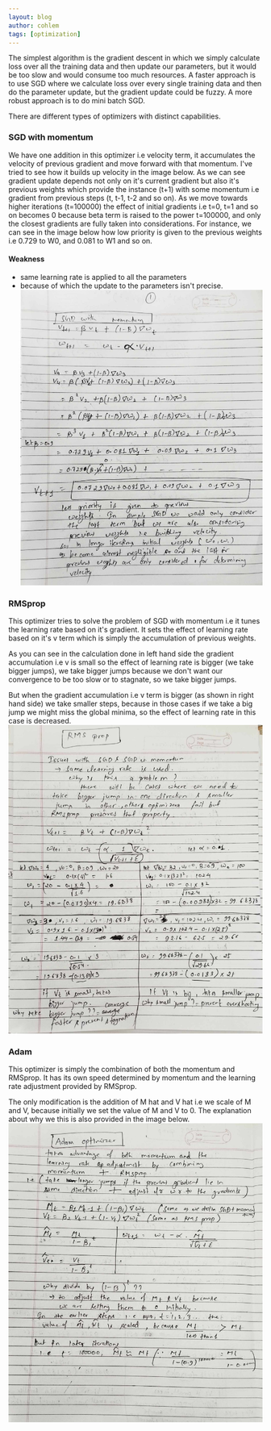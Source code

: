 ```yaml
---
layout: blog
author: cohlem
tags: [optimization]
---
```


The simplest algorithm is the gradient descent in which we simply calculate loss over all the training data and then update our parameters, but it would be too slow and would consume too much resources. A faster approach is to use SGD where we calculate loss over every single training data and then do the parameter update, but the gradient update could be fuzzy. A more robust approach is to do mini batch SGD.

There are different types of optimizers with distinct capabilities.

### SGD with momentum

We have one addition in this optimizer i.e velocity term, it accumulates the velocity of previous gradient and move forward with that momentum. I've tried to see how it builds up velocity in the image below. As we can see gradient update depends not only on it's current gradient but also it's previous weights which provide the instance (t+1) with some momentum i.e gradient from previous steps (t, t-1, t-2 and so on). As we move towards higher iterations (t=100000) the effect of initial gradients i.e t=0, t=1 and so on becomes 0 because beta term is raised to the power t=100000, and only the closest gradients are fully taken into considerations. For instance, we can see in the image below how low priority is given to the previous weights i.e 0.729 to W0, and 0.081 to W1 and so on.

#### Weakness

- same learning rate is applied to all the parameters
- because of which the update to the parameters isn't precise.
  ![one](one.jpg)

### RMSprop

This optimizer tries to solve the problem of SGD with momentum i.e it tunes the learning rate based on it's gradient. It sets the effect of learning rate based on it's v term which is simply the accumulation of previous weights.

As you can see in the calculation done in left hand side the gradient accumulation i.e v is small so the effect of learning rate is bigger (we take bigger jumps), we take bigger jumps because we don't want our convergence to be too slow or to stagnate, so we take bigger jumps.

But when the gradient accumulation i.e v term is bigger (as shown in right hand side) we take smaller steps, because in those cases if we take a big jump we might miss the global minima, so the effect of learning rate in this case is decreased.
![two](two.jpg)

### Adam

This optimizer is simply the combination of both the momentum and RMSprop. It has its own speed determined by momentum and the learning rate adjustment provided by RMSprop.

The only modification is the addition of M hat and V hat i.e we scale of M and V, because initially we set the value of M and V to 0. The explanation about why we this is also provided in the image below.
![three](three.jpg)

